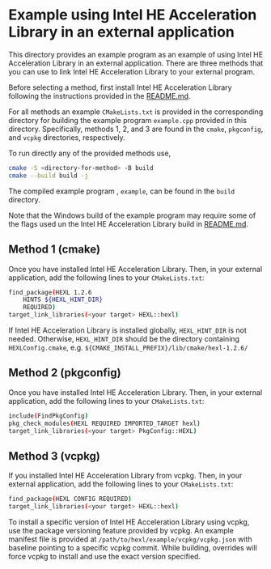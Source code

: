 # Example using Intel HE Acceleration Library in an external application

This directory provides an example program as an example of using Intel HE
Acceleration Library in an external application. There are three methods that
you can use to link Intel HE Acceleration Library to your external program.

Before selecting a method, first install Intel HE Acceleration Library following
the instructions provided in the [README.md](../README.md).

For all methods an example `CMakeLists.txt` is provided in the corresponding
directory for building the example program `example.cpp` provided in this
directory. Specifically, methods 1, 2, and 3 are found in the `cmake`,
`pkgconfig`, and `vcpkg` directories, respectively.

To run directly any of the provided methods use,
```bash
cmake -S <directory-for-method> -B build
cmake --build build -j
```
The compiled example program , `example`, can be found in the `build` directory.

Note that the Windows build of the example program may require some of the
flags used un the Intel HE Acceleration Library build in
[README.md](../README.md).

## Method 1 (cmake)

Once you have installed Intel HE Acceleration Library. Then, in your external
application, add the following lines to your `CMakeLists.txt`:

```bash
find_package(HEXL 1.2.6
    HINTS ${HEXL_HINT_DIR}
    REQUIRED)
target_link_libraries(<your target> HEXL::hexl)
```
If Intel HE Acceleration Library is installed globally, `HEXL_HINT_DIR` is not
needed. Otherwise, `HEXL_HINT_DIR` should be the directory containing
`HEXLConfig.cmake`, e.g. `${CMAKE_INSTALL_PREFIX}/lib/cmake/hexl-1.2.6/`

## Method 2 (pkgconfig)

Once you have installed Intel HE Acceleration Library. Then, in your external
application, add the following lines to your `CMakeLists.txt`:

```bash
include(FindPkgConfig)
pkg_check_modules(HEXL REQUIRED IMPORTED_TARGET hexl)
target_link_libraries(<your target> PkgConfig::HEXL)
```

## Method 3 (vcpkg)

If you installed Intel HE Acceleration Library from vcpkg. Then, in your external
application, add the following lines to your `CMakeLists.txt`:

```bash
find_package(HEXL CONFIG REQUIRED)
target_link_libraries(<your target> HEXL::hexl)
```

To install a specific version of Intel HE Acceleration Library using vcpkg, use the
package versioning feature provided by vcpkg. An example manifest file is
provided at `/path/to/hexl/example/vcpkg/vcpkg.json` with baseline pointing to
a specific vcpkg commit. While building, overrides  will  force vcpkg to
install and use the exact version specified.
